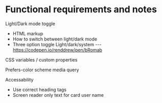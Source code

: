 # Functional requirements and notes

Light/Dark mode toggle
- HTML markup
- How to switch between light/dark mode
- Three option toggle Light/dark/system --- https://codepen.io/renddrew/pen/bRomab

CSS variables / custom properties

Prefers-color scheme media query

Accessability
- Use correct heading tags
- Screen reader only text for card user name